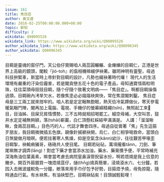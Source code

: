 ```yaml
---
issue: 161
title: 焦目症
author: 黃文達
date: 2016-02-25T00:00:00.000+08:00
topic: 新知
difficulty: 2
wikidata: Q98095526
wikidata_link: https://www.wikidata.org/wiki/Q98095526
author_wikidata_link: https://www.wikidata.org/wiki/Q98096345
author_wikidata: Q98096345
---
```

目睭是靈魂的窗仔門，天公伯仔賞賜咱人兩蕊圓輾輾、金爍爍的目睭仁，正港是世界上高級的鏡頭，閣較『jió-toh』的翕相機嘛綴伊袂著。雖罔神明有靈聖，毋過科技拚緊車，斯當時上帝針對目睭的設計，凡勢也綴袂著時代囉！
現代人的生活環境有嚴重的汙染佮霾害，若是閣貪戀五花十色的電子產品，毋知通寶惜兩粒明珠，往往菜頭毋豉豉目睭，隨个仔隨个致著文明病——「焦目症」。啊都目睭操傷過頭，目睭碗內洘旱欠水，若像焦塗必必煏煏袂爽快，常在焦澀閣刺鑿。
焦目症毋是三工兩工就來拑牢的。咱人若是定定睏無飽眠，熱天佮冷氣蹛做伙，寒天參電暖氣睏鬥陣，閣再加上電腦、電視、手機仔的螢幕綿精繩(tsîn)，無照起工來𥍉目，目油姊、目屎兄貧惰慣勢，三不五時就相招喝罷工。細空毋補，大空叫苦，鼓井水定定補無夠額，落(tshāi)嶄巖，白仁頂懸紅綵結甲滿滿是。
人講：「溜溜瞅瞅，食兩蕊目睭。」目色巧的人，代誌才舞會四序。毋過自從膏著「焦」先生這箍歹朋友，我目睭微微插五色旗，親像針揻褫袂開，烏仁、白仁相爭喝救命，當頭白日煞變做月暗暝。便若拄著寒人焦燥，抑是空氣含(kânn)幼沙，往往艱苦甲喙歪目睭掣，袂輸痟豬哥，硞硞共人使目尾。
目睭若砧砧，萬項攏看tānn，刀劍、筆尾嘛無才調弄(lāng)！對症下藥才會當添水加油，藥水、藥膏攢予便，平常時補充深海魚油佮葉黃素，嘛會當考慮去病院窒鼻淚管掜留水份，啊若焐燒是我上佮意的撇步。開百外箍銀買一塊焐燒苴仔，熥(thn̄g)燒真簡單，浸燒滾水六、七分鐘，若囥入去微波爐較免一分鐘，紲落來用手巾仔包予好勢，目箍焐予燒，毋免掠龍，隨時通血行氣。有水袂焦，有油袂堅巴，目睭袂砧矣！目頭誠輕鬆哩！
